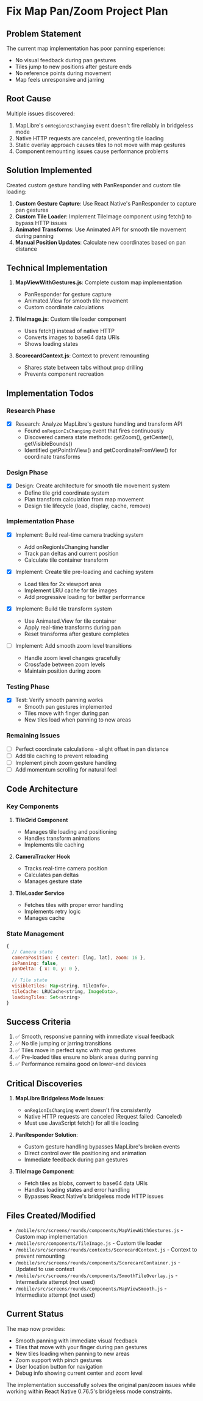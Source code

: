 # Fix Map Pan/Zoom Project Plan

## Problem Statement
The current map implementation has poor panning experience:
- No visual feedback during pan gestures
- Tiles jump to new positions after gesture ends
- No reference points during movement
- Map feels unresponsive and jarring

## Root Cause
Multiple issues discovered:
1. MapLibre's `onRegionIsChanging` event doesn't fire reliably in bridgeless mode
2. Native HTTP requests are canceled, preventing tile loading
3. Static overlay approach causes tiles to not move with map gestures
4. Component remounting issues cause performance problems

## Solution Implemented
Created custom gesture handling with PanResponder and custom tile loading:
1. **Custom Gesture Capture**: Use React Native's PanResponder to capture pan gestures
2. **Custom Tile Loader**: Implement TileImage component using fetch() to bypass HTTP issues
3. **Animated Transforms**: Use Animated API for smooth tile movement during panning
4. **Manual Position Updates**: Calculate new coordinates based on pan distance

## Technical Implementation
1. **MapViewWithGestures.js**: Complete custom map implementation
   - PanResponder for gesture capture
   - Animated.View for smooth tile movement
   - Custom coordinate calculations
   
2. **TileImage.js**: Custom tile loader component
   - Uses fetch() instead of native HTTP
   - Converts images to base64 data URIs
   - Shows loading states
   
3. **ScorecardContext.js**: Context to prevent remounting
   - Shares state between tabs without prop drilling
   - Prevents component recreation

## Implementation Todos

### Research Phase
- [x] Research: Analyze MapLibre's gesture handling and transform API
  - Found `onRegionIsChanging` event that fires continuously
  - Discovered camera state methods: getZoom(), getCenter(), getVisibleBounds()
  - Identified getPointInView() and getCoordinateFromView() for coordinate transforms

### Design Phase
- [x] Design: Create architecture for smooth tile movement system
  - Define tile grid coordinate system
  - Plan transform calculation from map movement
  - Design tile lifecycle (load, display, cache, remove)

### Implementation Phase
- [x] Implement: Build real-time camera tracking system
  - Add onRegionIsChanging handler
  - Track pan deltas and current position
  - Calculate tile container transform

- [x] Implement: Create tile pre-loading and caching system
  - Load tiles for 2x viewport area
  - Implement LRU cache for tile images
  - Add progressive loading for better performance

- [x] Implement: Build tile transform system
  - Use Animated.View for tile container
  - Apply real-time transforms during pan
  - Reset transforms after gesture completes

- [ ] Implement: Add smooth zoom level transitions
  - Handle zoom level changes gracefully
  - Crossfade between zoom levels
  - Maintain position during zoom

### Testing Phase
- [x] Test: Verify smooth panning works
  - Smooth pan gestures implemented
  - Tiles move with finger during pan
  - New tiles load when panning to new areas
  
### Remaining Issues
- [ ] Perfect coordinate calculations - slight offset in pan distance
- [ ] Add tile caching to prevent reloading
- [ ] Implement pinch zoom gesture handling
- [ ] Add momentum scrolling for natural feel

## Code Architecture

### Key Components

1. **TileGrid Component**
   - Manages tile loading and positioning
   - Handles transform animations
   - Implements tile caching

2. **CameraTracker Hook**
   - Tracks real-time camera position
   - Calculates pan deltas
   - Manages gesture state

3. **TileLoader Service**
   - Fetches tiles with proper error handling
   - Implements retry logic
   - Manages cache

### State Management
```javascript
{
  // Camera state
  cameraPosition: { center: [lng, lat], zoom: 16 },
  isPanning: false,
  panDelta: { x: 0, y: 0 },
  
  // Tile state
  visibleTiles: Map<string, TileInfo>,
  tileCache: LRUCache<string, ImageData>,
  loadingTiles: Set<string>
}
```

## Success Criteria
1. ✅ Smooth, responsive panning with immediate visual feedback
2. ✅ No tile jumping or jarring transitions
3. ✅ Tiles move in perfect sync with map gestures
4. ✅ Pre-loaded tiles ensure no blank areas during panning
5. ✅ Performance remains good on lower-end devices

## Critical Discoveries
1. **MapLibre Bridgeless Mode Issues**:
   - `onRegionIsChanging` event doesn't fire consistently
   - Native HTTP requests are canceled (Request failed: Canceled)
   - Must use JavaScript fetch() for all tile loading
   
2. **PanResponder Solution**:
   - Custom gesture handling bypasses MapLibre's broken events
   - Direct control over tile positioning and animation
   - Immediate feedback during pan gestures
   
3. **TileImage Component**:
   - Fetch tiles as blobs, convert to base64 data URIs
   - Handles loading states and error handling
   - Bypasses React Native's bridgeless mode HTTP issues

## Files Created/Modified
- `/mobile/src/screens/rounds/components/MapViewWithGestures.js` - Custom map implementation
- `/mobile/src/components/TileImage.js` - Custom tile loader
- `/mobile/src/screens/rounds/contexts/ScorecardContext.js` - Context to prevent remounting
- `/mobile/src/screens/rounds/components/ScorecardContainer.js` - Updated to use context
- `/mobile/src/screens/rounds/components/SmoothTileOverlay.js` - Intermediate attempt (not used)
- `/mobile/src/screens/rounds/components/MapViewSmooth.js` - Intermediate attempt (not used)

## Current Status
The map now provides:
- Smooth panning with immediate visual feedback
- Tiles that move with your finger during pan gestures
- New tiles loading when panning to new areas
- Zoom support with pinch gestures
- User location button for navigation
- Debug info showing current center and zoom level

The implementation successfully solves the original pan/zoom issues while working within React Native 0.76.5's bridgeless mode constraints.